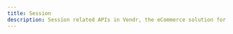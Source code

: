 ```yaml
---
title: Session
description: Session related APIs in Vendr, the eCommerce solution for Umbraco v8+
---
```


<work-in-progress />